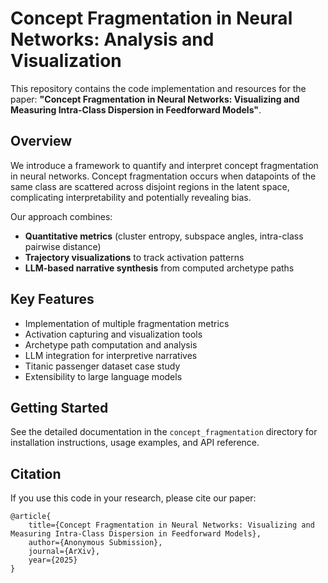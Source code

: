 # Concept Fragmentation in Neural Networks: Analysis and Visualization

This repository contains the code implementation and resources for the paper: **"Concept Fragmentation in Neural Networks: Visualizing and Measuring Intra-Class Dispersion in Feedforward Models"**.

## Overview

We introduce a framework to quantify and interpret concept fragmentation in neural networks. Concept fragmentation occurs when datapoints of the same class are scattered across disjoint regions in the latent space, complicating interpretability and potentially revealing bias.

Our approach combines:
- **Quantitative metrics** (cluster entropy, subspace angles, intra-class pairwise distance)
- **Trajectory visualizations** to track activation patterns
- **LLM-based narrative synthesis** from computed archetype paths

## Key Features

- Implementation of multiple fragmentation metrics
- Activation capturing and visualization tools
- Archetype path computation and analysis
- LLM integration for interpretive narratives
- Titanic passenger dataset case study
- Extensibility to large language models

## Getting Started

See the detailed documentation in the `concept_fragmentation` directory for installation instructions, usage examples, and API reference.

## Citation

If you use this code in your research, please cite our paper:

```
@article{
    title={Concept Fragmentation in Neural Networks: Visualizing and Measuring Intra-Class Dispersion in Feedforward Models},
    author={Anonymous Submission},
    journal={ArXiv},
    year={2025}
}
```
